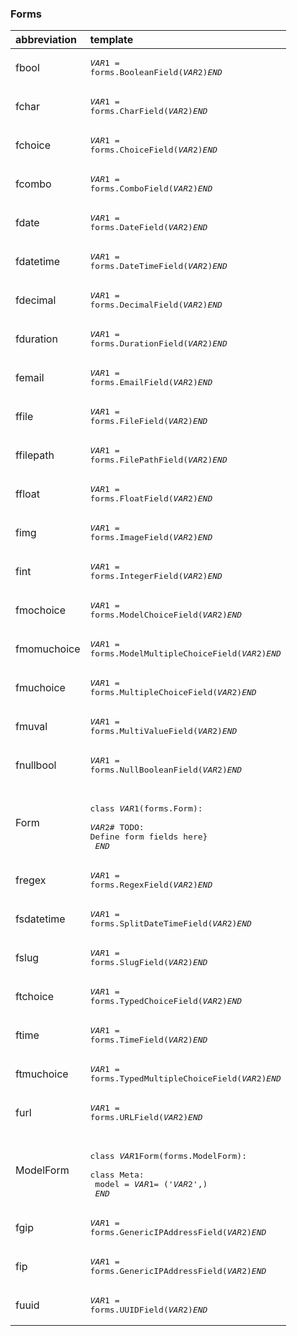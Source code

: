 ### Forms

|abbreviation|template|
|:--|:--|
|fbool|<pre>$VAR1$ = forms.BooleanField($VAR2$)$END$</pre>|
|fchar|<pre>$VAR1$ = forms.CharField($VAR2$)$END$</pre>|
|fchoice|<pre>$VAR1$ = forms.ChoiceField($VAR2$)$END$</pre>|
|fcombo|<pre>$VAR1$ = forms.ComboField($VAR2$)$END$</pre>|
|fdate|<pre>$VAR1$ = forms.DateField($VAR2$)$END$</pre>|
|fdatetime|<pre>$VAR1$ = forms.DateTimeField($VAR2$)$END$</pre>|
|fdecimal|<pre>$VAR1$ = forms.DecimalField($VAR2$)$END$</pre>|
|fduration|<pre>$VAR1$ = forms.DurationField($VAR2$)$END$</pre>|
|femail|<pre>$VAR1$ = forms.EmailField($VAR2$)$END$</pre>|
|ffile|<pre>$VAR1$ = forms.FileField($VAR2$)$END$</pre>|
|ffilepath|<pre>$VAR1$ = forms.FilePathField($VAR2$)$END$</pre>|
|ffloat|<pre>$VAR1$ = forms.FloatField($VAR2$)$END$</pre>|
|fimg|<pre>$VAR1$ = forms.ImageField($VAR2$)$END$</pre>|
|fint|<pre>$VAR1$ = forms.IntegerField($VAR2$)$END$</pre>|
|fmochoice|<pre>$VAR1$ = forms.ModelChoiceField($VAR2$)$END$</pre>|
|fmomuchoice|<pre>$VAR1$ = forms.ModelMultipleChoiceField($VAR2$)$END$</pre>|
|fmuchoice|<pre>$VAR1$ = forms.MultipleChoiceField($VAR2$)$END$</pre>|
|fmuval|<pre>$VAR1$ = forms.MultiValueField($VAR2$)$END$</pre>|
|fnullbool|<pre>$VAR1$ = forms.NullBooleanField($VAR2$)$END$</pre>|
|Form|<pre><br>class $VAR1$(forms.Form):<br>    $VAR2$# TODO: Define form fields here}<br>    $END$</pre>|
|fregex|<pre>$VAR1$ = forms.RegexField($VAR2$)$END$</pre>|
|fsdatetime|<pre>$VAR1$ = forms.SplitDateTimeField($VAR2$)$END$</pre>|
|fslug|<pre>$VAR1$ = forms.SlugField($VAR2$)$END$</pre>|
|ftchoice|<pre>$VAR1$ = forms.TypedChoiceField($VAR2$)$END$</pre>|
|ftime|<pre>$VAR1$ = forms.TimeField($VAR2$)$END$</pre>|
|ftmuchoice|<pre>$VAR1$ = forms.TypedMultipleChoiceField($VAR2$)$END$</pre>|
|furl|<pre>$VAR1$ = forms.URLField($VAR2$)$END$</pre>|
|ModelForm|<pre><br>class $VAR1$Form(forms.ModelForm):<br>    class Meta:<br>        model = $VAR1$= ('$VAR2$',)<br>    $END$</pre>|
|fgip|<pre>$VAR1$ = forms.GenericIPAddressField($VAR2$)$END$</pre>|
|fip|<pre>$VAR1$ = forms.GenericIPAddressField($VAR2$)$END$</pre>|
|fuuid|<pre>$VAR1$ = forms.UUIDField($VAR2$)$END$</pre>|

